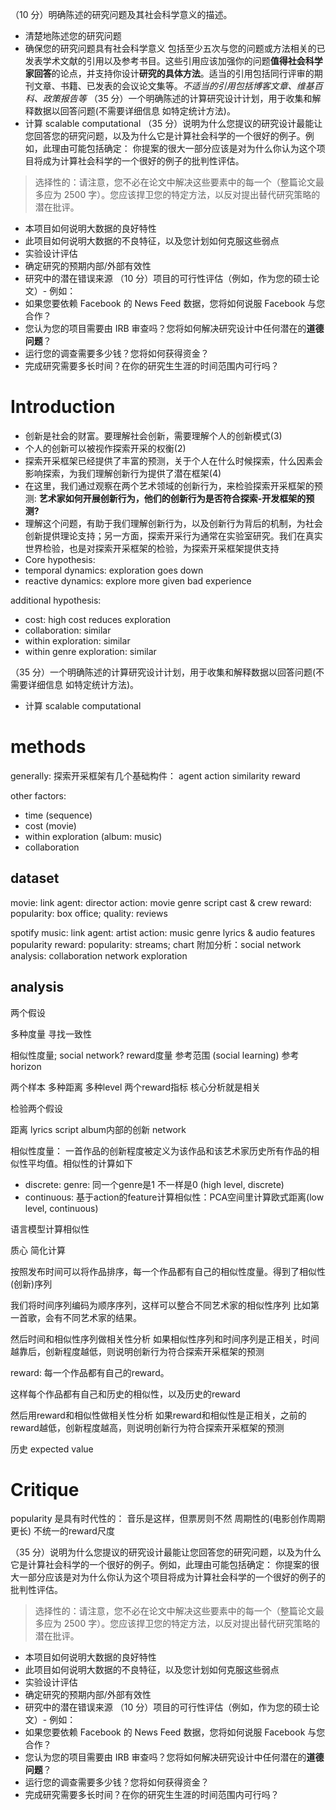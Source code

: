 
（10 分）明确陈述的研究问题及其社会科学意义的描述。
- 清楚地陈述您的研究问题
- 确保您的研究问题具有社会科学意义
包括至少五次与您的问题或方法相关的已发表学术文献的引用以及参考书目。这些引用应该加强你的问题**值得社会科学家回答**的论点，并支持你设计**研究的具体方法**。适当的引用包括同行评审的期刊文章、书籍、已发表的会议论文集等。*不适当的引用包括博客文章、维基百科、政策报告等*
（35 分）一个明确陈述的计算研究设计计划，用于收集和解释数据以回答问题(不需要详细信息 如特定统计方法)。
- 计算 scalable computational
（35 分）说明为什么您提议的研究设计最能让您回答您的研究问题，以及为什么它是计算社会科学的一个很好的例子。例如，此理由可能包括确定：
你提案的很大一部分应该是对为什么你认为这个项目将成为计算社会科学的一个很好的例子的批判性评估。
> 选择性的：请注意，您不必在论文中解决这些要素中的每一个（整篇论文最多应为 2500 字）。您应该捍卫您的特定方法，以反对提出替代研究策略的潜在批评。
- 本项目如何说明大数据的良好特性
- 此项目如何说明大数据的不良特征，以及您计划如何克服这些弱点
- 实验设计评估
- 确定研究的预期内部/外部有效性
- 研究中的潜在错误来源
（10 分）项目的可行性评估（例如，作为您的硕士论文）- 例如：
- 如果您要依赖 Facebook 的 News Feed 数据，您将如何说服 Facebook 与您合作？
- 您认为您的项目需要由 IRB 审查吗？您将如何解决研究设计中任何潜在的**道德问题**？
- 运行您的调查需要多少钱？您将如何获得资金？
- 完成研究需要多长时间？在你的研究生生涯的时间范围内可行吗？





# Introduction
- 创新是社会的财富。要理解社会创新，需要理解个人的创新模式(3)
- 个人的创新可以被视作探索开采的权衡(2)
- 探索开采框架已经提供了丰富的预测，关于个人在什么时候探索，什么因素会影响探索，为我们理解创新行为提供了潜在框架(4)
- 在这里，我们通过观察在两个艺术领域的创新行为，来检验探索开采框架的预测: **艺术家如何开展创新行为，他们的创新行为是否符合探索-开发框架的预测?**
- 理解这个问题，有助于我们理解创新行为，以及创新行为背后的机制，为社会创新提供理论支持；另一方面，探索开采行为通常在实验室研究。我们在真实世界检验，也是对探索开采框架的检验，为探索开采框架提供支持
- Core hypothesis: 
- temporal dynamics: exploration goes down
- reactive dynamics: explore more given bad experience

additional hypothesis:
- cost: high cost reduces exploration
- collaboration: similar
- within exploration: similar
- within genre exploration: similar


（35 分）一个明确陈述的计算研究设计计划，用于收集和解释数据以回答问题(不需要详细信息 如特定统计方法)。
- 计算 scalable computational
# methods
generally: 
探索开采框架有几个基础构件：
agent 
action
    similarity
reward

other factors:
- time (sequence)
- cost (movie)
- within exploration (album: music)
- collaboration


## dataset
movie: link
agent: director
action: movie
    genre
    script
    cast & crew
reward: 
    popularity: box office; 
    quality: reviews


spotify music: link
agent: artist
action: music
    genre
    lyrics & audio features
    popularity
reward: 
    popularity: streams; chart
附加分析：social network analysis: collaboration network exploration


## analysis
两个假设


多种度量 寻找一致性

相似性度量; social network?
reward度量
参考范围 (social learning)
参考horizon


两个样本 多种距离 多种level 两个reward指标
核心分析就是相关

检验两个假设


距离
lyrics
script
album内部的创新
network


相似性度量：
一首作品的创新程度被定义为该作品和该艺术家历史所有作品的相似性平均值。相似性的计算如下
- discrete: genre: 同一个genre是1 不一样是0 (high level, discrete) 
- continuous: 基于action的feature计算相似性：PCA空间里计算欧式距离(low level, continuous)


语言模型计算相似性



质心 简化计算

按照发布时间可以将作品排序，每一个作品都有自己的相似性度量。得到了相似性(创新)序列


我们将时间序列编码为顺序序列，这样可以整合不同艺术家的相似性序列
比如第一首歌，会有不同艺术家的结果。


然后时间和相似性序列做相关性分析
    如果相似性序列和时间序列是正相关，时间越靠后，创新程度越低，则说明创新行为符合探索开采框架的预测

reward:
每一个作品都有自己的reward。

这样每个作品都有自己和历史的相似性，以及历史的reward

然后用reward和相似性做相关性分析
    如果reward和相似性是正相关，之前的reward越低，创新程度越高，则说明创新行为符合探索开采框架的预测

历史 expected value






# Critique
popularity 是具有时代性的： 音乐是这样，但票房则不然
周期性的(电影创作周期更长)
不统一的reward尺度





（35 分）说明为什么您提议的研究设计最能让您回答您的研究问题，以及为什么它是计算社会科学的一个很好的例子。例如，此理由可能包括确定：
你提案的很大一部分应该是对为什么你认为这个项目将成为计算社会科学的一个很好的例子的批判性评估。
> 选择性的：请注意，您不必在论文中解决这些要素中的每一个（整篇论文最多应为 2500 字）。您应该捍卫您的特定方法，以反对提出替代研究策略的潜在批评。
- 本项目如何说明大数据的良好特性
- 此项目如何说明大数据的不良特征，以及您计划如何克服这些弱点
- 实验设计评估
- 确定研究的预期内部/外部有效性
- 研究中的潜在错误来源
（10 分）项目的可行性评估（例如，作为您的硕士论文）- 例如：
- 如果您要依赖 Facebook 的 News Feed 数据，您将如何说服 Facebook 与您合作？
- 您认为您的项目需要由 IRB 审查吗？您将如何解决研究设计中任何潜在的**道德问题**？
- 运行您的调查需要多少钱？您将如何获得资金？
- 完成研究需要多长时间？在你的研究生生涯的时间范围内可行吗？







